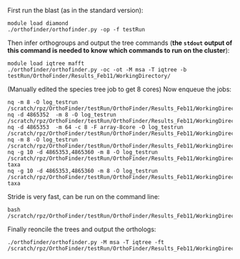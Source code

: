 First run the blast (as in the standard version):

```
module load diamond
./orthofinder/orthofinder.py -op -f testRun
```

Then infer orthogroups and output the tree commands (**the `stdout` output of this command is needed to know which commands to run on the cluster**):

```
module load iqtree mafft
./orthofinder/orthofinder.py -oc -ot -M msa -T iqtree -b testRun/OrthoFinder/Results_Feb11/WorkingDirectory/
```

(Manually edited the species tree job to get 8 cores)
Now enqueue the jobs:
```
nq -m 8 -O log_testrun /scratch/rpz/OrthoFinder/testRun/OrthoFinder/Results_Feb11/WorkingDirectory/OrthoFinder/Results_Feb11/WorkingDirectory/00species_trees_jobs
nq -d 4865352  -m 8 -O log_testrun /scratch/rpz/OrthoFinder/testRun/OrthoFinder/Results_Feb11/WorkingDirectory/OrthoFinder/Results_Feb11/WorkingDirectory/01concat_align_job
nq -d 4865353  -m 64 -c 8 -F array-8core -O log_testrun /scratch/rpz/OrthoFinder/testRun/OrthoFinder/Results_Feb11/WorkingDirectory/OrthoFinder/Results_Feb11/WorkingDirectory/02species_tree
nq -m 8 -O log_testrun /scratch/rpz/OrthoFinder/testRun/OrthoFinder/Results_Feb11/WorkingDirectory/OrthoFinder/Results_Feb11/WorkingDirectory/03og_trees
nq -g 10 -d 4865353,4865360 -m 8 -O log_testrun /scratch/rpz/OrthoFinder/testRun/OrthoFinder/Results_Feb11/WorkingDirectory/OrthoFinder/Results_Feb11/WorkingDirectory/04rename-taxa
nq -g 10 -d 4865353,4865360 -m 8 -O log_testrun /scratch/rpz/OrthoFinder/testRun/OrthoFinder/Results_Feb11/WorkingDirectory/OrthoFinder/Results_Feb11/WorkingDirectory/05rename-taxa
```

Stride is very fast, can be run on the command line:
```
bash /scratch/rpz/OrthoFinder/testRun/OrthoFinder/Results_Feb11/WorkingDirectory/OrthoFinder/Results_Apr02_37/WorkingDirectory/99stride
```

Finally reoncile the trees and output the orthologs:

```
./orthofinder/orthofinder.py -M msa -T iqtree -ft /scratch/rpz/OrthoFinder/testRun/OrthoFinder/Results_Feb11/WorkingDirectory/OrthoFinder/Results_Feb11
```
